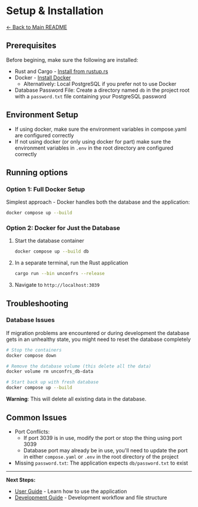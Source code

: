 # Setup & Installation

[<- Back to Main README](../README.md)

## Prerequisites

Before begining, make sure the following are installed:

- Rust and Cargo - [Install from rustup.rs](https://rustup.rs/)
- Docker - [Install Docker](https://docs.docker.com/get-started/get-docker/)
    - Alternatively: Local PostgreSQL if you prefer not to use Docker
- Database Password File: Create a directory named `db` in the project root with a `password.txt` file containing your
  PostgreSQL password

## Environment Setup

- If using docker, make sure the environment variables in compose.yaml are configured correctly
- If not using docker (or only using docker for part) make sure the environment variables in `.env` in the root
  directory are configured correctly

## Running options

### Option 1: Full Docker Setup

Simplest approach - Docker handles both the database and the application:

```sh
docker compose up --build
```

### Option 2: Docker for Just the Database

1. Start the database container
    ```sh
    docker compose up --build db
    ```
2. In a separate terminal, run the Rust application
    ```sh
    cargo run --bin unconfrs --release
    ```
3. Navigate to `http://localhost:3039`

## Troubleshooting

### Database Issues

If migration problems are encountered or during development the database gets in an unhealthy state, you might need to
reset the database completely

```sh
# Stop the containers
docker compose down

# Remove the database volume (this delete all the data)
docker volume rm unconfrs_db-data

# Start back up with fresh database
docker compose up --build
```

**Warning**: This will delete all existing data in the database.

## Common Issues

- Port Conflicts:
    - If port 3039 is in use, modify the port or stop the thing using port 3039
    - Database port may already be in use, you'll need to update the port in either `compose.yaml` or `.env` in the root
      directory of the project
- Missing `password.txt`: The application expects `db/password.txt` to exist

---

**Next Steps:**

- [User Guide](USER_GUIDE.md) - Learn how to use the application
- [Development Guide](DEVELOPMENT.md) - Development workflow and file structure
